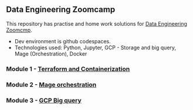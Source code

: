 ## Data Engineering Zoomcamp

This repository has practise and home work solutions for [Data Engineering Zoomcmp](https://github.com/DataTalksClub/data-engineering-zoomcamp).

- Dev environment is github codespaces. 
- Technologies used: Python, Jupyter, GCP - Storage and big query, Mage (Orchestration), Docker

### Module 1 - [Terraform and Containerization](https://github.com/venren/data-engineering-zoomcamp-2024/tree/main/module-1-containerization_and_iac)
### Module 2 - [Mage orchestration ](https://github.com/venren/data-engineering-zoomcamp-2024/tree/main/module-2-orchestration-mage)
### Module 3 - [GCP Big query](https://github.com/venren/data-engineering-zoomcamp-2024/tree/main/module-2-orchestration-mage/homework)
